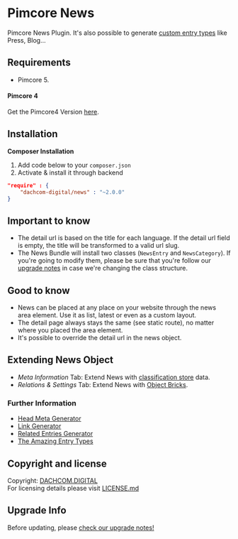 # Pimcore News
Pimcore News Plugin. It's also possible to generate [custom entry types](docs/20_EntryTypes.md) like Press, Blog...

## Requirements
* Pimcore 5.

#### Pimcore 4 
Get the Pimcore4 Version [here](https://github.com/dachcom-digital/pimcore-news/tree/pimcore4).

## Installation

**Composer Installation**  
1. Add code below to your `composer.json`    
2. Activate & install it through backend

```json
"require" : {
    "dachcom-digital/news" : "~2.0.0"
}
```

## Important to know
- The detail url is based on the title for each language. If the detail url field is empty, the title will be transformed to a valid url slug.
- The News Bundle will install two classes (`NewsEntry` and `NewsCategory`). If you're going to modify them, please be sure that you're follow our [upgrade notes](UPGRADE.md) in case we're changing the class structure.

## Good to know
- News can be placed at any place on your website through the news area element. Use it as list, latest or even as a custom layout.
- The detail page always stays the same (see static route), no matter where you placed the area element.
- It's possible to override the detail url in the news object.

## Extending News Object
- *Meta Information* Tab: Extend News with [classification store](https://www.pimcore.org/docs/latest/Objects/Object_Classes/Data_Types/Classification_Store.html) data.  
- *Relations & Settings* Tab: Extend News with [Object Bricks](https://www.pimcore.org/docs/latest/Objects/Object_Classes/Data_Types/Object_Bricks.html).  

### Further Information
- [Head Meta Generator](docs/10_HeadMetaGenerator.md)
- [Link Generator](docs/11_LinkGenerator.md)
- [Related Entries Generator](docs/12_RelatedEntriesGenerator.md)
- [The Amazing Entry Types](docs/20_EntryTypes.md)

## Copyright and license
Copyright: [DACHCOM.DIGITAL](http://dachcom-digital.ch)  
For licensing details please visit [LICENSE.md](LICENSE.md)  

## Upgrade Info
Before updating, please [check our upgrade notes!](UPGRADE.md)

